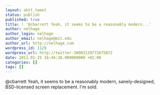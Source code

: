 ```yaml
---
layout: aktt_tweet
status: publish
published: true
title: ! '@cbarrett Yeah, it seems to be a reasonably modern...'
author: nelhage
author_login: nelhage
author_email: nelhage@mit.edu
author_url: http://nelhage.com
wordpress_id: 1129
wordpress_url: http://twitter-30003129772675072
date: 2011-01-25 16:44:38.000000000 +01:00
categories: []
tags: []
---
```

@cbarrett Yeah, it seems to be a reasonably modern, sanely-designed, BSD-licensed screen replacement. I'm sold.
